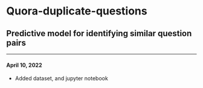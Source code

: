 # Quora-duplicate-questions
## Predictive model for identifying similar question pairs
___

#### April 10, 2022
* Added dataset, and jupyter notebook
